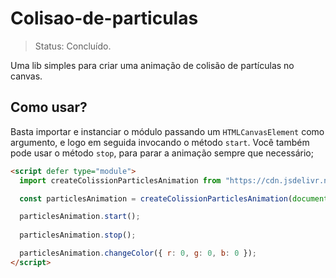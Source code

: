 # Colisao-de-particulas

> Status: Concluído.

Uma lib simples para criar uma animação de colisão de partículas no canvas.

## Como usar?

Basta importar e instanciar o módulo passando um `HTMLCanvasElement` como argumento, e logo em seguida invocando o método `start`.
Você também pode usar o método `stop`, para parar a animação sempre que necessário;

```html
<script defer type="module">
  import createColissionParticlesAnimation from "https://cdn.jsdelivr.net/gh/Silenc3rz/Colisao-de-particulas/particles.js";

  const particlesAnimation = createColissionParticlesAnimation(document.querySelector("#canvas"), { r: 255, g:255, b: 255 });

  particlesAnimation.start();
  
  particlesAnimation.stop();

  particlesAnimation.changeColor({ r: 0, g: 0, b: 0 });
</script>
```
